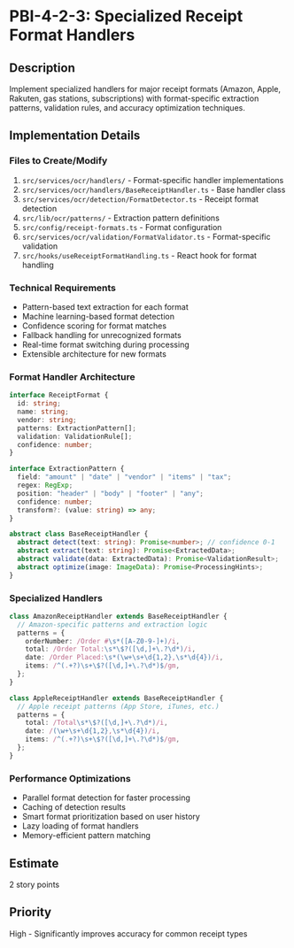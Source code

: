 # PBI-4-2-3: Specialized Receipt Format Handlers

## Description

Implement specialized handlers for major receipt formats (Amazon, Apple, Rakuten, gas stations, subscriptions)
with format-specific extraction patterns, validation rules, and accuracy optimization techniques.

## Implementation Details

### Files to Create/Modify

1. `src/services/ocr/handlers/` - Format-specific handler implementations
2. `src/services/ocr/handlers/BaseReceiptHandler.ts` - Base handler class
3. `src/services/ocr/detection/FormatDetector.ts` - Receipt format detection
4. `src/lib/ocr/patterns/` - Extraction pattern definitions
5. `src/config/receipt-formats.ts` - Format configuration
6. `src/services/ocr/validation/FormatValidator.ts` - Format-specific validation
7. `src/hooks/useReceiptFormatHandling.ts` - React hook for format handling

### Technical Requirements

- Pattern-based text extraction for each format
- Machine learning-based format detection
- Confidence scoring for format matches
- Fallback handling for unrecognized formats
- Real-time format switching during processing
- Extensible architecture for new formats

### Format Handler Architecture

```typescript
interface ReceiptFormat {
  id: string;
  name: string;
  vendor: string;
  patterns: ExtractionPattern[];
  validation: ValidationRule[];
  confidence: number;
}

interface ExtractionPattern {
  field: "amount" | "date" | "vendor" | "items" | "tax";
  regex: RegExp;
  position: "header" | "body" | "footer" | "any";
  confidence: number;
  transform?: (value: string) => any;
}

abstract class BaseReceiptHandler {
  abstract detect(text: string): Promise<number>; // confidence 0-1
  abstract extract(text: string): Promise<ExtractedData>;
  abstract validate(data: ExtractedData): Promise<ValidationResult>;
  abstract optimize(image: ImageData): Promise<ProcessingHints>;
}
```

### Specialized Handlers

```typescript
class AmazonReceiptHandler extends BaseReceiptHandler {
  // Amazon-specific patterns and extraction logic
  patterns = {
    orderNumber: /Order #\s*([A-Z0-9-]+)/i,
    total: /Order Total:\s*\$?([\d,]+\.?\d*)/i,
    date: /Order Placed:\s*(\w+\s+\d{1,2},\s*\d{4})/i,
    items: /^(.+?)\s+\$?([\d,]+\.?\d*)$/gm,
  };
}

class AppleReceiptHandler extends BaseReceiptHandler {
  // Apple receipt patterns (App Store, iTunes, etc.)
  patterns = {
    total: /Total\s*\$?([\d,]+\.?\d*)/i,
    date: /(\w+\s+\d{1,2},\s*\d{4})/i,
    items: /^(.+?)\s+\$?([\d,]+\.?\d*)$/gm,
  };
}
```

### Performance Optimizations

- Parallel format detection for faster processing
- Caching of detection results
- Smart format prioritization based on user history
- Lazy loading of format handlers
- Memory-efficient pattern matching

## Estimate

2 story points

## Priority

High - Significantly improves accuracy for common receipt types
